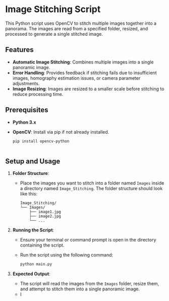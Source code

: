 # Image Stitching Script

This Python script uses OpenCV to stitch multiple images together into a panorama. The images are read from a specified folder, resized, and processed to generate a single stitched image.

## Features

- **Automatic Image Stitching**: Combines multiple images into a single panoramic image.
- **Error Handling**: Provides feedback if stitching fails due to insufficient images, homography estimation issues, or camera parameter adjustments.
- **Image Resizing**: Images are resized to a smaller scale before stitching to reduce processing time.

## Prerequisites

- **Python 3.x**
- **OpenCV**: Install via pip if not already installed.
  
  ```bash
  pip install opencv-python



## Setup and Usage

1. **Folder Structure**:
   - Place the images you want to stitch into a folder named `Images` inside a directory named `Image_Stitching`. The folder structure should look like this:
   
     ```
     Image_Stitching/
     └── Images/
         ├── image1.jpg
         ├── image2.jpg
         └── ...
     ```

2. **Running the Script**:
   - Ensure your terminal or command prompt is open in the directory containing the script.
   - Run the script using the following command:
   
     ```bash
     python main.py
     ```

3. **Expected Output**:
   - The script will read the images from the `Images` folder, resize them, and attempt to stitch them into a single panoramic image.
   - I
